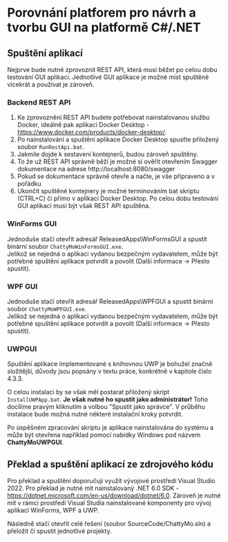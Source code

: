 # Porovnání platforem pro návrh a tvorbu GUI na platformě C#/.NET
## Spuštění aplikací
Nejprve bude nutné zprovoznit REST API, která musí běžet po celou dobu testování GUI aplikací. Jednotlivé GUI aplikace je možné míst spuštěné vícekrát a používat je zároveň.

### Backend REST API
1. Ke zprovoznění REST API budete potřebovat nainstalovanou službu Docker, ideálně pak aplikaci Docker Desktop - https://www.docker.com/products/docker-desktop/.
2. Po nainstalování a spuštění aplikace Docker Desktop spusťte přiložený soubor `RunRestApi.bat`.
3. Jakmile dojde k sestavení kontejnerů, budou zároveň spuštěny.
4. To že už REST API správně běží je možné si ověřit otevřením Swagger dokumentace na adrese http://localhost:8080/swagger
5. Pokud se dokumentace správně otevře a načte, je vše připraveno a v pořádku
6. Ukončit spuštěné kontejnery je možné terminováním bat skriptu (CTRL+C) či přímo v aplikaci Docker Desktop. Po celou dobu testování GUI aplikací musí být však REST API spuštěna.

### WinForms GUI
Jednoduše stačí otevřít adresář ReleasedApps\WinFormsGUI a spustit binární soubor `ChattyMoWinFormsGUI.exe`.   
Jelikož se nejedná o aplikaci vydanou bezpečným vydavatelem, může být potřebné spuštění aplikace potvrdit a povolit (Další informace -> Přesto spustit).

### WPF GUI
Jednoduše stačí otevřít adresář ReleasedApps\WPFGUI a spustit binární soubor `ChattyMoWPFGUI.exe`.  
Jelikož se nejedná o aplikaci vydanou bezpečným vydavatelem, může být potřebné spuštění aplikace potvrdit a povolit (Další informace -> Přesto spustit).

### UWPGUI
Spuštění aplikace implementované s knihovnou UWP je bohužel značně složitější, důvody jsou popsány v textu práce, konkrétně v kapitole číslo 4.3.3.  

O celou instalaci by se však měl postarat přiložený skript `InstallUWPApp.bat`. **Je však nutné ho spustit jako administrátor!** Toho docílíme pravým kliknutím a volbou "Spustit jako správce". V průběhu instalace bude možná nutné některé instalační kroky potvrdit.  

Po úspěšném zpracování skriptu je aplikace nainstalována do systému a může být otevřena například pomocí nabídky Windows pod názvem **ChattyMoUWPGUI**.

## Překlad a spuštění aplikací ze zdrojového kódu
Pro překlad a spuštění doporučuji využít vývojové prostředí Visual Studio 2022. Pro překlad je nutné mít nainstalovaný .NET 6.0 SDK - https://dotnet.microsoft.com/en-us/download/dotnet/6.0. Zároveň je nutné mít v rámci prostředí Visual Studia nainstalované komponenty pro vývoj aplikací WinForms, WPF a UWP.

Následně stačí otevřít celé řešení (soubor SourceCode/ChattyMo.sln) a přeložit či spustit jednotlivé projekty.

